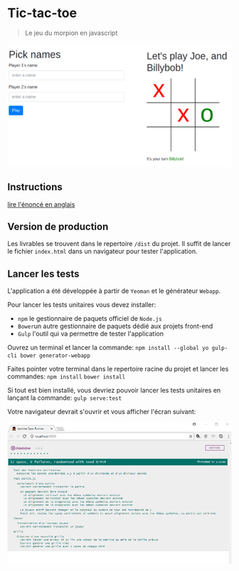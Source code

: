 # Tic-tac-toe

> Le jeu du morpion en javascript

![](screenshot.png)

## Instructions

[lire l'énoncé en anglais](tic-tac-toe_javascript_test.pdf)

## Version de production

Les livrables se trouvent dans le repertoire `/dist` du projet.
Il suffit de lancer le fichier `index.html` dans un navigateur pour tester l'application.

## Lancer les tests

L'application a été développée à partir de `Yeoman` et le générateur `Webapp`.

Pour lancer les tests unitaires vous devez installer: 
- `npm` le gestionnaire de paquets officiel de `Node.js`
- `Bower`un autre gestionnaire de paquets dédié aux projets front-end
- `Gulp` l'outil qui va permettre de tester l'application

Ouvrez un terminal et lancer la commande:
`npm install --global yo gulp-cli bower generator-webapp`
 
Faites pointer votre terminal dans le repertoire racine du projet et lancer les commandes:
`npm install`
`bower install`

Si tout est bien installé, vous devriez pouvoir lancer les tests unitaires en lançant la commande:
`gulp serve:test`

Votre navigateur devrait s'ouvrir et vous afficher l'écran suivant:

![](screenshot-tests.png)
 